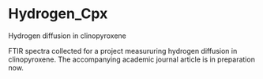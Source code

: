# Hydrogen_Cpx
Hydrogen diffusion in clinopyroxene

FTIR spectra collected for a project measururing hydrogen diffusion in clinopyroxene. The accompanying academic journal article is in preparation now.
